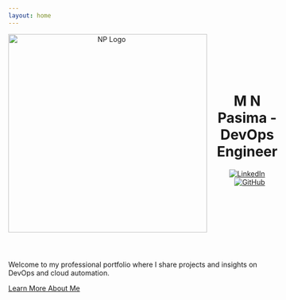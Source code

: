 ```yaml
---
layout: home
---
```


<header style="display: flex; align-items: center; justify-content: space-between;">
  <img src="{{ site.baseurl }}/logo.png" alt="NP Logo" class="logo-img" style="width: 400px; height: auto; margin-right: 20px;">
  <div style="flex-grow: 1;">
    <h1>M&nbsp;N Pasima - DevOps Engineer</h1>
    <p>
      <a href="https://www.linkedin.com/in/nyanga-p-674721258/" target="_blank">
        <img src="https://img.shields.io/badge/-LinkedIn-0072b1?&style=for-the-badge&logo=linkedin&logoColor=white" alt="LinkedIn">
      </a>
      <a href="https://github.com/m-pasima" target="_blank" style="margin-left: 10px;">
        <img src="https://img.shields.io/badge/-GitHub-181717?style=for-the-badge&logo=github&logoColor=white" alt="GitHub">
      </a>
    </p>
  </div>
</header>

<div class="hero">
  <p>Welcome to my professional portfolio where I share projects and insights on DevOps and cloud automation.</p>
  <div class="navigation-buttons">
    <a href="{{ site.baseurl }}/about/" class="btn btn-primary">Learn More About Me</a>
  </div>
</div>
